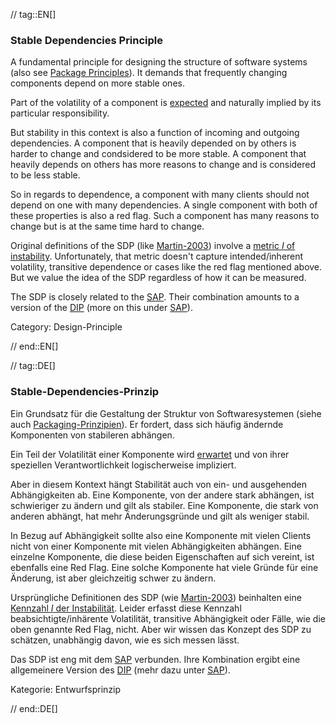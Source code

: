 // tag::EN[]
### Stable Dependencies Principle

A fundamental principle for designing the structure of software systems (also see [Package Principles](#term-package-principles)). It demands that frequently changing components depend on more stable ones.

Part of the volatility of a component is [expected](#term-common-closure-principle) and naturally implied by its particular responsibility.

But stability in this context is also a function of incoming and outgoing dependencies. A component that is heavily depended on by others is harder to change and condsidered to be more stable. A component that heavily depends on others has more reasons to change and is considered to be less stable.

So in regards to dependence, a component with many clients should not depend on one with many dependencies. A single component with both of these properties is also a red flag. Such a component has many reasons to change but is at the same time hard to change.

Original definitions of the SDP (like [Martin-2003](#ref-martin-2003)) involve a [metric *I* of instability](https://en.wikipedia.org/wiki/Software_package_metrics). Unfortunately, that metric doesn't capture intended/inherent volatility, transitive dependence or cases like the red flag mentioned above. But we value the idea of the SDP regardless of how it can be measured.

The SDP is closely related to the [SAP](#term-stable-abstractions-principle). Their combination amounts to a version of the [DIP](#term-dependency-inversion) (more on this under [SAP](#term-stable-abstractions-principle)).

Category: Design-Principle

// end::EN[]

// tag::DE[]
### Stable-Dependencies-Prinzip

Ein Grundsatz für die Gestaltung der Struktur von Softwaresystemen
(siehe auch [Packaging-Prinzipien](#term-package-principles)). Er fordert, dass
sich häufig ändernde Komponenten von stabileren abhängen.

Ein Teil der Volatilität einer Komponente wird
[erwartet](#term-common-closure-principle) und von ihrer speziellen Verantwortlichkeit
logischerweise impliziert.

Aber in diesem Kontext hängt Stabilität auch von ein- und ausgehenden
Abhängigkeiten ab. Eine Komponente, von der andere stark abhängen, ist
schwieriger zu ändern und gilt als stabiler. Eine Komponente, die
stark von anderen abhängt, hat mehr Änderungsgründe und gilt als
weniger stabil.

In Bezug auf Abhängigkeit sollte also eine Komponente mit vielen
Clients nicht von einer Komponente mit vielen Abhängigkeiten abhängen.
Eine einzelne Komponente, die diese beiden Eigenschaften auf sich
vereint, ist ebenfalls eine Red Flag. Eine solche Komponente hat viele
Gründe für eine Änderung, ist aber gleichzeitig schwer zu ändern.

Ursprüngliche Definitionen des SDP (wie [Martin-2003](#ref-martin-2003))
beinhalten eine [Kennzahl *I* der Instabilität](https://en.wikipedia.org/wiki/Software_package_metrics).
Leider erfasst diese Kennzahl beabsichtigte/inhärente Volatilität,
transitive Abhängigkeit oder Fälle, wie die oben genannte Red Flag,
nicht. Aber wir wissen das Konzept des SDP zu schätzen, unabhängig
davon, wie es sich messen lässt.



Das SDP ist eng mit dem [SAP](#term-stable-abstractions-principle) verbunden. Ihre
Kombination ergibt eine allgemeinere Version des [DIP](#term-dependency-inversion)
(mehr dazu unter [SAP](#term-stable-abstractions-principle)).

Kategorie: Entwurfsprinzip


// end::DE[]

